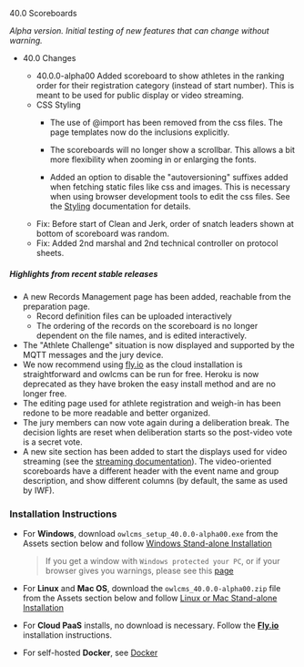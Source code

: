 40.0 Scoreboards

*Alpha version. Initial testing of new features that can change without warning.*

- 40.0 Changes

  - 40.0.0-alpha00 Added scoreboard to show athletes in the ranking order for their registration category (instead of start number). This is meant to be used for public display or video streaming.
  - CSS Styling
    - The use of @import has been removed from the css files.  The page templates now do the inclusions explicitly.
  
    - The scoreboards will no longer show a scrollbar. This allows a bit more flexibility when zooming in or enlarging the fonts.
    - Added an option to disable the "autoversioning" suffixes added when fetching static files like css and images. This is necessary when using browser development tools to edit the css files.  See the [Styling](https://owlcms.github.io/owlcms4-prerelease/#/Styling) documentation for details.
  - Fix: Before start of Clean and Jerk, order of snatch leaders shown at bottom of scoreboard was random.
  - Fix: Added 2nd marshal and 2nd technical controller on protocol sheets.
  

##### Highlights from recent stable releases

- A new Records Management page has been added, reachable from the preparation page.
  - Record definition files can be uploaded interactively 
  - The ordering of the records on the scoreboard is no longer dependent on the file names, and is edited interactively.
- The "Athlete Challenge" situation is now displayed and supported by the MQTT messages and the jury device.
- We now recommend using [fly.io](https://owlcms.github.io/owlcms4-prerelease/#/Fly) as the cloud installation is straightforward and owlcms can be run for free. Heroku is now deprecated as they have broken the easy install method and are no longer free.
- The editing page used for athlete registration and weigh-in has been redone to be more readable and better organized.
- The jury members can now vote again during a deliberation break. The decision lights are reset when deliberation starts so the post-video vote is a secret vote. 
- A new site section has been added to start the displays used for video streaming (see the [streaming documentation](https://owlcms.github.io/owlcms4-prerelease/#/OBS?id=_2-setup-owlcms-with-some-data)). The video-oriented scoreboards have a different header with the event name and group description, and show different columns (by default, the same as used by IWF).


### **Installation Instructions**

  - For **Windows**, download `owlcms_setup_40.0.0-alpha00.exe` from the Assets section below and follow [Windows Stand-alone Installation](https://owlcms.github.io/owlcms4-prerelease/#/LocalWindowsSetup)

    > If you get a window with `Windows protected your PC`, or if your browser gives you warnings, please see this [page](https://owlcms.github.io/owlcms4-prerelease/#/DefenderOff)

  - For **Linux** and **Mac OS**, download the `owlcms_40.0.0-alpha00.zip` file from the Assets section below and follow [Linux or Mac Stand-alone Installation](https://owlcms.github.io/owlcms4-prerelease/#/LocalLinuxMacSetup)

  - For **Cloud PaaS** installs, no download is necessary. Follow the **[Fly.io](https://owlcms.github.io/owlcms4-prerelease/#Fly)** installation instructions.

  - For self-hosted **Docker**, see [Docker](https://owlcms.github.io/owlcms4-prerelease/#/Docker)
